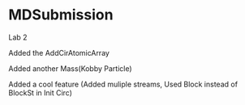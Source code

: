 # MDSubmission
Lab 2

Added the AddCirAtomicArray 

Added another Mass(Kobby Particle)

Added a cool feature (Added muliple streams, Used Block instead of BlockSt in Init Circ)


